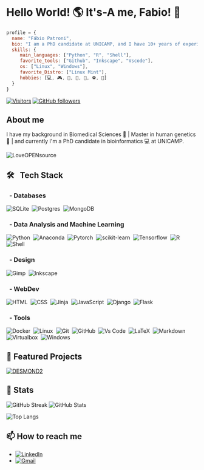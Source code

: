 <!--
**fpatroni/fpatroni** is a ✨ _special_ ✨ repository because its `README.md` (this file) appears on your GitHub profile.

Here are some ideas to get you started:

- 🔭 I’m currently working on ...
- 🌱 I’m currently learning ...
- 👯 I’m looking to collaborate on ...
- 🤔 I’m looking for help with ...
- 💬 Ask me about ...
- 📫 How to reach me: ...
- 😄 Pronouns: ...
- ⚡ Fun fact: ...
-->

# Hello World! 🌎 It's-A me, Fabio! 👋

```js
profile = {
  name: "Fábio Patroni",
  bio: "I am a PhD candidate at UNICAMP, and I have 10+ years of experience with data science",
  skills: {
     main_languages: ["Python", "R", "Shell"],
     favorite_tools: ["Github", "Inkscape", "Vscode"],
     os: ["Linux", "Windows"],
     favorite_Distro: ["Linux Mint"],
     hobbies: [💻, 🎮, 🎸, 🧳, 🍲, ⚽, 🍻]
  }
}
```

[![Visitors](https://visitor-badge.laobi.icu/badge?page_id=fpatroni.fpatroni)](https://github.com/fpatroni)
[![GitHub followers](https://img.shields.io/github/followers/fpatroni.svg?style=social&label=Follow)](https://github.com/fpatroni?tab=followers)

## About me

I have my background in Biomedical Sciences 🔬 | Master in human genetics 🧬 | and currently I'm a PhD candidate in bioinformatics 💻 at UNICAMP.

![LoveOPENsource](https://badges.frapsoft.com/os/v2/open-source.png?v=103")

## 🛠 &nbsp; Tech Stack

### &nbsp; - Databases

![SQLite](https://img.shields.io/badge/-SQLite-05122A?style=flat&logo=SQLite)&nbsp;
![Postgres](https://img.shields.io/badge/-Postgres-05122A?style=flat&logo=postgresql)&nbsp;
![MongoDB](https://img.shields.io/badge/-MongoDB-05122A?style=flat&logo=mongodb)&nbsp;

### &nbsp; - Data Analysis and Machine Learning

![Python](https://img.shields.io/badge/-Python-05122A?style=flat&logo=python)&nbsp;
![Anaconda](https://img.shields.io/badge/-Anaconda-05122A?style=flat&logo=anaconda)&nbsp;
![Pytorch](https://img.shields.io/badge/-Pytorch-05122A?style=flat&logo=pytorch)&nbsp;
![scikit-learn](https://img.shields.io/badge/-sklearn-05122A?style=flat&logo=scikit-learn)&nbsp;
![Tensorflow](https://img.shields.io/badge/-Tensorflow-05122A?style=flat&logo=Tensorflow)&nbsp;
![R](https://img.shields.io/badge/-R-05122A?style=flat&logo=R&logoColor=276DC3)&nbsp;
![Shell](https://img.shields.io/badge/-Shell-05122A?style=flat&logo=zsh)&nbsp;

### &nbsp; - Design

![Gimp](https://img.shields.io/badge/-Gimp-05122A?style=flat&logo=gimp&logoColor=5C5543)&nbsp;
![Inkscape](https://img.shields.io/badge/-Inkscape-05122A?style=flat&logo=inkscape&logoColor=000000)&nbsp;

### &nbsp; - WebDev

![HTML](https://img.shields.io/badge/-HTML-05122A?style=flat&logo=HTML5)&nbsp;
![CSS](https://img.shields.io/badge/-CSS-05122A?style=flat&logo=CSS3&logoColor=1572B6)&nbsp;
![Jinja](https://img.shields.io/badge/-Jinja-05122A?style=flat&logo=Jinja)&nbsp;
![JavaScript](https://img.shields.io/badge/-JavaScript-05122A?style=flat&logo=javascript)&nbsp;
![Django](https://img.shields.io/badge/-Django-05122A?style=flat&logo=Django)&nbsp;
![Flask](https://img.shields.io/badge/-Flask-05122A?style=flat&logo=Flask)&nbsp;

### &nbsp; - Tools

![Docker](https://img.shields.io/badge/-Docker-05122A?style=flat&logo=Docker)&nbsp;
![Linux](https://img.shields.io/badge/-Linux-05122A?style=flat&logo=linux)&nbsp;
![Git](https://img.shields.io/badge/-Git-05122A?style=flat&logo=git)&nbsp;
![GitHub](https://img.shields.io/badge/-GitHub-05122A?style=flat&logo=github)&nbsp;
![Vs Code](https://img.shields.io/badge/-Vs%20Code-05122A?style=flat&logo=visual-studio-code&logoColor=007ACC)&nbsp;
![LaTeX](https://img.shields.io/badge/-LaTeX-05122A?style=flat&logo=LaTeX&logoColor=008080)&nbsp;
![Markdown](https://img.shields.io/badge/-Markdown-05122A?style=flat&logo=Markdown)&nbsp;
![Virtualbox](https://img.shields.io/badge/-Virtualbox-05122A?style=flat&logo=virtualbox)&nbsp;
![Windows](https://img.shields.io/badge/-Windows-05122A?style=flat&logo=windows)&nbsp;

## 🌟 Featured Projects

[![DESMOND2](https://github-readme-stats.vercel.app/api/pin/?username=ozolotareva&repo=DESMOND2&show_owner=True)]("https://github.com/ozolotareva/DESMOND2")

## 👀 Stats

  ![GitHub Streak](https://github-readme-streak-stats.herokuapp.com/?user=fpatroni) ![GitHub Stats](https://github-readme-stats.vercel.app/api?username=fpatroni&count_private=true&show_icons=true)

  ![Top Langs](https://github-readme-stats.vercel.app/api/top-langs/?username=fpatroni&hide=jupyter%20notebook&langs_count=6&layout=compact&show_icons=true&count_private=true)


## 📫 How to reach me

* [![LinkedIn](https://img.shields.io/badge/-Fábio%20Patroni-0077B5?style=flat&logo=linkedin&logoColor=white)]("https://www.linkedin.com/in/fabio-patroni/")
* [![Gmail](https://img.shields.io/badge/-fabio.m.patroni@gmail.com-D14836?style=flat&logo=gmail&logoColor=white)]("mailto:fabio.m.patroni@gmail.com")
